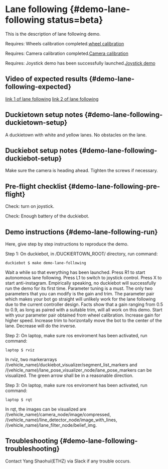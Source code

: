 # Lane following {#demo-lane-following status=beta}

This is the description of lane following demo.

<div class='requirements' markdown="1">

Requires: Wheels calibration completed.[wheel calibration](#wheel-calibration)

Requires: Camera calibration completed.[Camera calibration](#camera-calib)

Requires: Joystick demo has been successfully launched.[Joystick demo](#rc-control)

</div>

## Video of expected results {#demo-lane-following-expected}

[link 1 of lane following](https://www.youtube.com/watch?v=6V3w66mF7w0)
[link 2 of lane following](https://photos.google.com/share/AF1QipMEwYvBW5hl3_l4M0f9on3RSKJmYftbWxo0nSyW7EMTBWs7iXRc_fHEc5mouSMSxA?key=M1ZWc2k0Nnl4ckFjd3dwRmV0WmdMSzFWU0xmOXh3)

## Duckietown setup notes {#demo-lane-following-duckietown-setup}

A duckietown with white and yellow lanes. No obstacles on the lane.

## Duckiebot setup notes {#demo-lane-following-duckiebot-setup}

Make sure the camera is heading ahead. Tighten the screws if necessary.

## Pre-flight checklist {#demo-lane-following-pre-flight}

Check: turn on joystick.

Check: Enough battery of the duckiebot.

## Demo instructions {#demo-lane-following-run}

Here, give step by step instructions to reproduce the demo.

Step 1: On duckiebot, in /DUCKIERTOWN_ROOT/ directory, run command:

    duckiebot $ make demo-lane-following

Wait a while so that everything has been launched. Press R1 to start autonomous lane following. Press L1 to switch to joystick control. Press X to start anti-instagram.
Empirically speaking, no duckiebot will successfully run the demo for its first time. Parameter tuning is a must. The only two parameters that you can modify is the gain and trim. The parameter pair which makes your bot go straight will unlikely work for the lane following due to the current controller design. Facts show that a gain ranging from 0.5 to 0.9, as long as paired with a suitable trim, will all work on this demo. Start with your parameter pair obtained from wheel calibration. Increase gain for higher speed. Increase trim to horizontally move the bot to the center of the lane. Decrease will do the inverse.

Step 2: On laptop, make sure ros enviroment has been activated, run command:

    laptop $ rviz

In rviz, two markerarrays /(vehicle_name)/duckiebot_visualizer/segment_list_markers and /(vehicle_name)/lane_pose_visualizer_node/lane_pose_markers can be visualized. The green arrow shall be in a reasonable direction.

Step 3: On laptop, make sure ros enviroment has been activated, run command:

    laptop $ rqt

In rqt, the images can be visualized are /(vehicle_name)/camera_node/image/compressed, /(vehicle_name)/line_detector_node/image_with_lines, /(vehicle_name)/lane_filter_node/belief_img.


## Troubleshooting {#demo-lane-following-troubleshooting}

Contact Yang Shaohui(ETHZ) via Slack if any trouble occurs.
